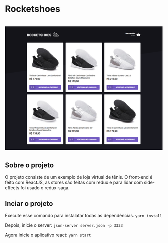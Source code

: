 # Rocketshoes 
<h1 align="center" >  
  <img src="/readme-assets/screenshot.png" width="600"/>
</h1>

## Sobre o projeto
O projeto consiste de um exemplo de loja virtual de tênis. O front-end é feito com ReactJS, as stores são feitas com redux e para lidar com side-effects foi usado o redux-saga.

## Inciar o projeto

Execute esse comando para instalatar todas as dependências.
`yarn install`

Depois, inicie o server: `json-server server.json -p 3333`

Agora inicie o aplicativo react: `yarn start` 

